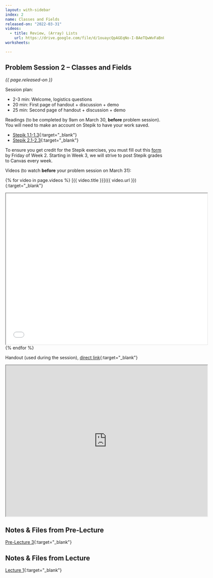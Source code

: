 ```yaml
---
layout: with-sidebar
index: 2
name: Classes and Fields
released-on: "2022-03-31"
videos:
  - title: Review, (Array) Lists
    url: https://drive.google.com/file/d/1ouaycQpAGEqNo-I-BAeTQwWvFaBnU-6k
worksheets:

---
```


## Problem Session 2 – Classes and Fields

_{{ page.released-on }}_

Session plan:
- 2-3 min: Welcome, logistics questions
- 20 min: First page of handout + discussion + demo
- 25 min: Second page of handout + discussion + demo

Readings (to be completed by 9am on March 30, **before** problem session). You will
need to make an account on Stepik to have your work saved.
- [Stepik 1.1-1.3](https://stepik.org/lesson/559661/step/1?unit=553721){:target="_blank"}
- [Stepik 2.1-2.3](https://stepik.org/lesson/571216/step/1?unit=565754){:target="_blank"}

To ensure you get credit for the Stepik exercises, you must fill out this [form](https://forms.gle/oupi3xifMT6zxTKE6)
by Friday of Week 2. Starting in Week 3, we will strive to post Stepik grades to Canvas every week.

Videos (to watch **before** your problem session on March 31):

{% for video in page.videos %}
[{{ video.title }}]({{ video.url }}){:target="_blank"}

<iframe src="{{ video.url }}/preview" width="640" height="480" allow="autoplay"></iframe>
{% endfor %}

Handout (used during the session), [direct link](https://drive.google.com/file/d/1c24cFNcp6_uGf5bbRRSPkaY_DKmEs6zh/preview){:target="_blank"}

<iframe src="https://drive.google.com/file/d/1c24cFNcp6_uGf5bbRRSPkaY_DKmEs6zh/preview" width="640" height="480" allow="autoplay"></iframe>

## Notes & Files from Pre-Lecture

[Pre-Lecture 3](https://github.com/ucsd-cse12-sp22/ucsd-cse12-sp22.github.io/tree/main/_pre-lectures/lecture-03){:target="_blank"}

## Notes & Files from Lecture

[Lecture 1](https://github.com/ucsd-cse12-sp22/ucsd-cse12-sp22.github.io/tree/main/_lectures/lecture-01){:target="_blank"}

